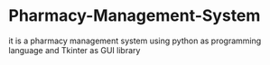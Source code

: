 # Pharmacy-Management-System
it is a pharmacy management system using python as programming language and Tkinter as GUI library 
